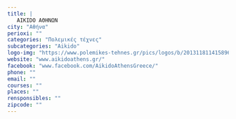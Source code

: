 ```yaml
---
title: |
   AIKIDO ΑΘΗΝΩΝ
city: "Αθήνα"
perioxi: ""
categories: "Πολεμικές τέχνες"
subcategories: "Aikido"
logo-img: "https://www.polemikes-tehnes.gr/pics/logos/b/2013118114158961.jpg"
website: "www.aikidoathens.gr/"
facebook: "www.facebook.com/AikidoAthensGreece/"
phone: ""
email: ""
courses: ""
places: ""
rensponsibles: ""
zipcode: ""
---
```




